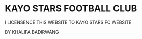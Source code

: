 # KAYO STARS FOOTBALL CLUB

I LICENSENCE THIS WEBSITE TO KAYO STARS FC WEBSITE

BY KHALIFA BADIRWANG
